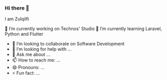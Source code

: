 ### Hi there 👋

I am Zulqilfi

🔭 I’m currently working on Technos' Studio
🌱 I’m currently learning Laravel, Python and Flutter
- 👯 I’m looking to collaborate on Software Development
- 🤔 I’m looking for help with ...
- 💬 Ask me about ...
- 📫 How to reach me: ...
- 😄 Pronouns: ...
- ⚡ Fun fact: ...
